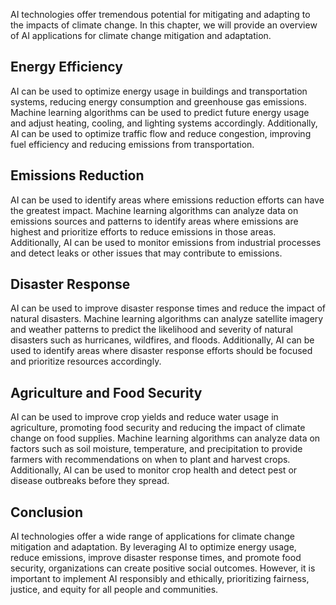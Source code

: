 
AI technologies offer tremendous potential for mitigating and adapting to the impacts of climate change. In this chapter, we will provide an overview of AI applications for climate change mitigation and adaptation.

Energy Efficiency
-----------------

AI can be used to optimize energy usage in buildings and transportation systems, reducing energy consumption and greenhouse gas emissions. Machine learning algorithms can be used to predict future energy usage and adjust heating, cooling, and lighting systems accordingly. Additionally, AI can be used to optimize traffic flow and reduce congestion, improving fuel efficiency and reducing emissions from transportation.

Emissions Reduction
-------------------

AI can be used to identify areas where emissions reduction efforts can have the greatest impact. Machine learning algorithms can analyze data on emissions sources and patterns to identify areas where emissions are highest and prioritize efforts to reduce emissions in those areas. Additionally, AI can be used to monitor emissions from industrial processes and detect leaks or other issues that may contribute to emissions.

Disaster Response
-----------------

AI can be used to improve disaster response times and reduce the impact of natural disasters. Machine learning algorithms can analyze satellite imagery and weather patterns to predict the likelihood and severity of natural disasters such as hurricanes, wildfires, and floods. Additionally, AI can be used to identify areas where disaster response efforts should be focused and prioritize resources accordingly.

Agriculture and Food Security
-----------------------------

AI can be used to improve crop yields and reduce water usage in agriculture, promoting food security and reducing the impact of climate change on food supplies. Machine learning algorithms can analyze data on factors such as soil moisture, temperature, and precipitation to provide farmers with recommendations on when to plant and harvest crops. Additionally, AI can be used to monitor crop health and detect pest or disease outbreaks before they spread.

Conclusion
----------

AI technologies offer a wide range of applications for climate change mitigation and adaptation. By leveraging AI to optimize energy usage, reduce emissions, improve disaster response times, and promote food security, organizations can create positive social outcomes. However, it is important to implement AI responsibly and ethically, prioritizing fairness, justice, and equity for all people and communities.
